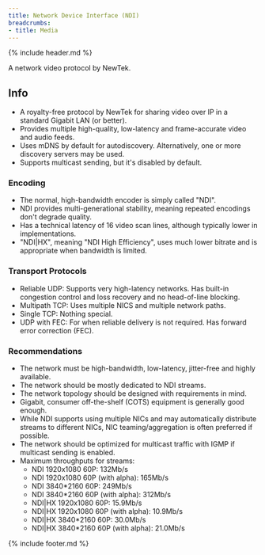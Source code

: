 ```yaml
---
title: Network Device Interface (NDI)
breadcrumbs:
- title: Media
---
```

{% include header.md %}

A network video protocol by NewTek.

## Info

- A royalty-free protocol by NewTek for sharing video over IP in a standard Gigabit LAN (or better).
- Provides multiple high-quality, low-latency and frame-accurate video and audio feeds.
- Uses mDNS by default for autodiscovery. Alternatively, one or more discovery servers may be used.
- Supports multicast sending, but it's disabled by default.

### Encoding

- The normal, high-bandwidth encoder is simply called "NDI".
- NDI provides multi-generational stability, meaning repeated encodings don't degrade quality.
- Has a technical latency of 16 video scan lines, although typically lower in implementations.
- "NDI|HX", meaning "NDI High Efficiency", uses much lower bitrate and is appropriate when bandwidth is limited.

### Transport Protocols

- Reliable UDP: Supports very high-latency networks. Has built-in  congestion control and loss recovery and no head-of-line blocking.
- Multipath TCP: Uses multiple NICS and multiple network paths.
- Single TCP: Nothing special.
- UDP with FEC: For when reliable delivery is not required. Has forward error correction (FEC).

### Recommendations

- The network must be high-bandwidth, low-latency, jitter-free and highly available.
- The network should be mostly dedicated to NDI streams.
- The network topology should be designed with requirements in mind.
- Gigabit, consumer off-the-shelf (COTS) equipment is generally good enough.
- While NDI supports using multiple NICs and may automatically distribute streams to different NICs, NIC teaming/aggregation is often preferred if possible.
- The network should be optimized for multicast traffic with IGMP if multicast sending is enabled.
- Maximum throughputs for streams:
    - NDI 1920x1080 60P: 132Mb/s
    - NDI 1920x1080 60P (with alpha): 165Mb/s
    - NDI 3840*2160 60P: 249Mb/s
    - NDI 3840*2160 60P (with alpha): 312Mb/s
    - NDI|HX 1920x1080 60P: 15.9Mb/s
    - NDI|HX 1920x1080 60P (with alpha): 10.9Mb/s
    - NDI|HX 3840*2160 60P: 30.0Mb/s
    - NDI|HX 3840*2160 60P (with alpha): 21.0Mb/s

{% include footer.md %}
